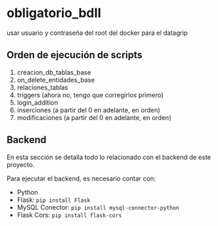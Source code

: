 # obligatorio_bdII

usar usuario y contraseña del root del docker para el datagrip

## Orden de ejecución de scripts
1. creacion_db_tablas_base
2. on_delete_entidades_base
3. relaciones_tablas
4. triggers (ahora no, tengo que corregirlos primero)
5. login_addition
6. inserciones (a partir del 0 en adelante, en orden)
7. modificaciones (a partir del 0 en adelante, en orden)

## Backend

En esta sección se detalla todo lo relacionado con el backend de este proyecto.

Para ejecutar el backend, es necesario contar con:
  * Python
  * Flask: <code>pip install Flask</code>
  * MySQL Conector: <code>pip install mysql-connector-python</code>
  * Flask Cors: <code>pip install flask-cors</code>
